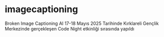 # imagecaptioning
Broken Image Captioning AI
17-18 Mayıs 2025 Tarihinde Kırklareli Gençlik Merkezinde gerçekleşen Code Night etkinliği sırasında yapıldı
